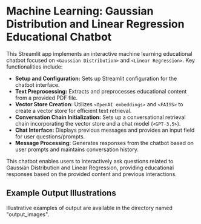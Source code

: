 # Machine Learning: Gaussian Distribution and Linear Regression Educational Chatbot

This Streamlit app implements an interactive machine learning educational chatbot focused on `<Gaussian Distribution>` and `<Linear Regression>`. Key functionalities include:

- **Setup and Configuration:** Sets up Streamlit configuration for the chatbot interface.
- **Text Preprocessing:** Extracts and preprocesses educational content from a provided PDF file.
- **Vector Store Creation:** Utilizes `<OpenAI embeddings>` and `<FAISS>` to create a vector store for efficient text retrieval.
- **Conversation Chain Initialization:** Sets up a conversational retrieval chain incorporating the vector store and a chat model (`<GPT-3.5>`).
- **Chat Interface:** Displays previous messages and provides an input field for user questions/prompts.
- **Message Processing:** Generates responses from the chatbot based on user prompts and maintains conversation history.

This chatbot enables users to interactively ask questions related to Gaussian Distribution and Linear Regression, providing educational responses based on the provided content and previous interactions.

## Example Output Illustrations
Illustrative examples of output are available in the directory named "output_images".

